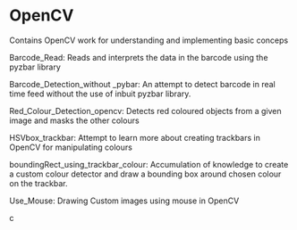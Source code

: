 # OpenCV
Contains OpenCV work for understanding and implementing basic conceps

Barcode_Read:
Reads and interprets the data in the barcode using the pyzbar library

Barcode_Detection_without _pybar: 
An attempt to detect barcode in real time feed without the use of inbuit pyzbar library.

Red_Colour_Detection_opencv:
Detects red coloured objects from a given image and masks the other colours

HSVbox_trackbar:
Attempt to learn more about creating trackbars in OpenCV for manipulating colours

boundingRect_using_trackbar_colour:
Accumulation of knowledge to create a custom colour detector and draw a bounding box around chosen colour on the trackbar.

Use_Mouse:
Drawing Custom images using mouse in OpenCV

c

